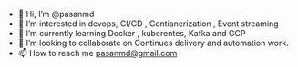 - 👋 Hi, I’m @pasanmd
- 👀 I’m interested in devops, CI/CD , Contianerization , Event streaming
- 🌱 I’m currently learning Docker , kuberentes, Kafka and GCP
- 💞️ I’m looking to collaborate on Continues delivery  and automation work.
- 📫 How to reach me pasanmd@gmail.com

<!---
pasanmd/pasanmd is a ✨ special ✨ repository because its `README.md` (this file) appears on your GitHub profile.
You can click the Preview link to take a look at your changes.
--->
